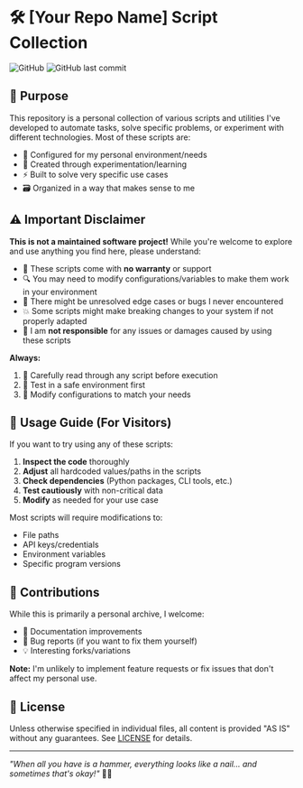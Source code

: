 # 🛠️ [Your Repo Name] Script Collection

![GitHub](https://img.shields.io/github/stars/TomerGamerTV/my-random-scripts)
![GitHub last commit](https://img.shields.io/github/last-commit/TomerGamerTV/my-random-scripts)

## 📖 Purpose

This repository is a personal collection of various scripts and utilities I've developed to automate tasks, solve specific problems, or experiment with different technologies. Most of these scripts are:

- 🔧 Configured for my personal environment/needs
- 🧪 Created through experimentation/learning
- ⚡ Built to solve very specific use cases
- 🗃️ Organized in a way that makes sense to me

## ⚠️ Important Disclaimer

**This is not a maintained software project!** While you're welcome to explore and use anything you find here, please understand:

- 🚨 These scripts come with **no warranty** or support
- 🔍 You may need to modify configurations/variables to make them work in your environment
- 🐛 There might be unresolved edge cases or bugs I never encountered
- 💥 Some scripts might make breaking changes to your system if not properly adapted
- 🛑 I am **not responsible** for any issues or damages caused by using these scripts

**Always:**  

1. 📖 Carefully read through any script before execution  
2. 🧪 Test in a safe environment first  
3. 🔄 Modify configurations to match your needs

## 🚀 Usage Guide (For Visitors)

If you want to try using any of these scripts:

1. **Inspect the code** thoroughly
2. **Adjust** all hardcoded values/paths in the scripts
3. **Check dependencies** (Python packages, CLI tools, etc.)
4. **Test cautiously** with non-critical data
5. **Modify** as needed for your use case

Most scripts will require modifications to:

- File paths
- API keys/credentials
- Environment variables
- Specific program versions

## 🤝 Contributions

While this is primarily a personal archive, I welcome:

- 📝 Documentation improvements
- 🐛 Bug reports (if you want to fix them yourself)
- 💡 Interesting forks/variations

**Note:** I'm unlikely to implement feature requests or fix issues that don't affect my personal use.

## 📜 License

Unless otherwise specified in individual files, all content is provided "AS IS" without any guarantees. See [LICENSE](LICENSE) for details.

---

*"When all you have is a hammer, everything looks like a nail... and sometimes that's okay!"* 🔨😄